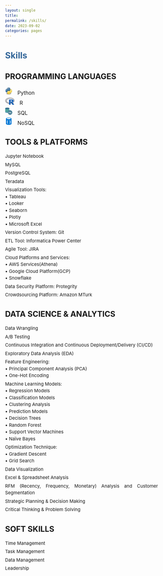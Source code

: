 ```yaml
---
layout: single
title: 
permalink: /skills/
date: 2023-09-02
categories: pages
---
```


<style>
    /* Style for the title */
    h1 {
        color: #336699; /* Change the title text color to blue */
        
    }

    /* Style for the categories */
    .category {
        margin-top: 20px;
    }

    /* Style for the skills list */
    ul {
        list-style-type: none;
        padding: 0;
    }

    li {
        margin: 5px 0;
    }
</style>

<!-- Title of the page in blue -->
<h1>Skills</h1>

<!-- Category A -->
<div class="category" style="text-align: justify; font-size: 17px;">
    <h2>PROGRAMMING LANGUAGES</h2>
    <ul>
        <li><img src="/assets/images/logo/python.png" alt="Python Logo" style="height: 24px; margin-right: 12px;"> Python</li>
        <li><img src="/assets/images/logo/R_logo.jpg" alt="Python Logo" style="height: 24px; margin-right: 12px;"> R</li>
        <li><img src="/assets/images/logo/sql_logo.png" alt="Python Logo" style="height: 24px; margin-right: 12px;"> SQL</li> 
        <li><img src="/assets/images/logo/nosql-database.png" alt="Python Logo" style="height: 24px; margin-right: 12px;"> NoSQL</li>      
    </ul>
</div>

<!-- Category B -->
<div class="category" style="text-align: justify; font-size: 17px;">
    <h2>TOOLS & PLATFORMS</h2>
    <ul style="line-height: 1.5; font-size: 15px;">
        <li>Jupyter Notebook</li>
        <li>MySQL</li>
        <li>PostgreSQL</li>
        <li>Teradata</li>
        <li>Visualization Tools: <br>
            • Tableau<br>
            • Looker<br>
            • Seaborn<br>
            • Plotly<br>
            • Microsoft Excel</li>
        <li>Version Control System: Git</li>
        <li>ETL Tool: Informatica Power Center</li>
        <li>Agile Tool: JIRA</li>
        <li>Cloud Platforms and Services: <br>
            • AWS Services(Athena)<br>
            • Google Cloud Platform(GCP)<br>
            • Snowflake</li>
        <li>Data Security Platform: Protegrity</li>
        <li>Crowdsourcing Platform: Amazon MTurk</li>        
    </ul>
</div>

<!-- Category C -->
<div class="category" style="text-align: justify; font-size: 17px;">
    <h2>DATA SCIENCE & ANALYTICS</h2>
    <ul style="line-height: 1.5; font-size: 15px;">
        <li>Data Wrangling</li>
        <li>A/B Testing</li>
        <li>Continuous Integration and Continuous Deployment/Delivery (CI/CD)</li>
        <li>Exploratory Data Analysis (EDA)</li>
        <li>Feature Engineering: <br>
            • Principal Component Analysis (PCA)<br>
            • One-Hot Encoding</li>
        <li>Machine Learning Models:<br>
            •	Regression Models<br>
            •	Classification Models<br> 
            •	Clustering Analysis<br>
            •	Prediction Models<br>
            •	Decision Trees<br>
            •	Random Forest<br>
            •	Support Vector Machines<br>
            •	Naïve Bayes</li>
        <li>Optimization Technique: <br>
            • Gradient Descent<br>
            • Grid Search</li>    
        <li>Data Visualization</li>
        <li>Excel & Spreadsheet Analysis</li>
        <li>RFM (Recency, Frequency, Monetary) Analysis and Customer Segmentation</li>
        <li>Strategic Planning & Decision Making</li>
        <li>Critical Thinking & Problem Solving</li>
    </ul>
</div>

<!-- Category D -->
<div class="category" style="text-align: justify; font-size: 17px;">
    <h2>SOFT SKILLS</h2>
    <ul style="line-height: 1.5; font-size: 15px;">
        <li>Time Management</li>
        <li>Task Management</li>
        <li>Data Management</li>
        <li>Leadership</li>        
    </ul>
</div>


